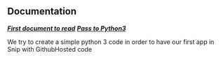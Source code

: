 ## Documentation

***[First document to read](https://snips.gitbook.io/documentation/create-an-app/python-template)***
***[Pass to Python3](https://forum.snips.ai/t/howto-convert-your-snips-skills-to-python-3/1511)***

We try to create a simple python 3 code in order to have our first app in Snip with GithubHosted code



